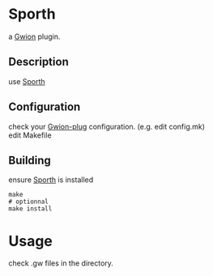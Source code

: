 # Sporth
  a [Gwion](https://github.com/Gwion/Gwion) plugin.  
## Description
use [Sporth](https://github.com/.../Sporth)
## Configuration
check your [Gwion-plug](https://github.com/Gwion/Gwion-plug) configuration. (e.g. edit config.mk)  
edit Makefile
## Building
ensure [Sporth](https://github.com/.../Sporth) is installed
```
make
# optionnal
make install
```
# Usage
check .gw files in the directory.
